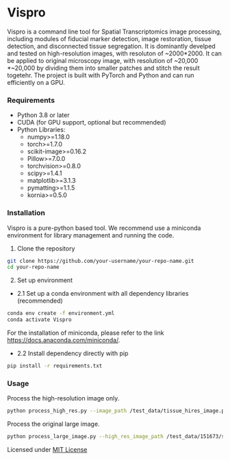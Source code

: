 # Vispro
Vispro is a command line tool for Spatial Transcriptomics image processing, including modules of fiducial marker detection, image restoration, tissue detection, and disconnected tissue segregation. It is dominantly develped and tested on high-resolution images, with resoluton of ~2000*2000. It can be applied to original microscopy image, with resolution of ~20,000 *~20,000 by dividing them into smaller patches and stitch the result togetehr. The project is built with PyTorch and Python and can run efficiently on a GPU.
### Requirements
* Python 3.8 or later
* CUDA (for GPU support, optional but recommended)
* Python Libraries:
  * numpy>=1.18.0
  * torch>=1.7.0
  * scikit-image>=0.16.2
  * Pillow>=7.0.0
  * torchvision>=0.8.0
  * scipy>=1.4.1
  * matplotlib>=3.1.3
  * pymatting>=1.1.5
  * kornia>=0.5.0

### Installation

Vispro is a pure-python based tool. We recommend use a miniconda environment for library management and running the code.

1. Clone the repository
```bash
git clone https://github.com/your-username/your-repo-name.git
cd your-repo-name
```
2. Set up environment

 * 2.1 Set up a conda environment with all dependency libraries (recommended)
```bash
conda env create -f environment.yml
conda activate Vispro
```
For the installation of miniconda, please refer to the link https://docs.anaconda.com/miniconda/.
 * 2.2 Install dependency directly with pip
```bash
pip install -r requirements.txt
```

### Usage

Process the high-resolution image only.

```bash
python process_high_res.py --image_path /test_data/tissue_hires_image.png
```
Process the original large image.

```bash
python process_large_image.py --high_res_image_path /test_data/151673/spatial/tissue_hires_image.png --original_image_path /test_data/151673/151673_full_image.tif
```

Licensed under [MIT License](./LICENSE)

